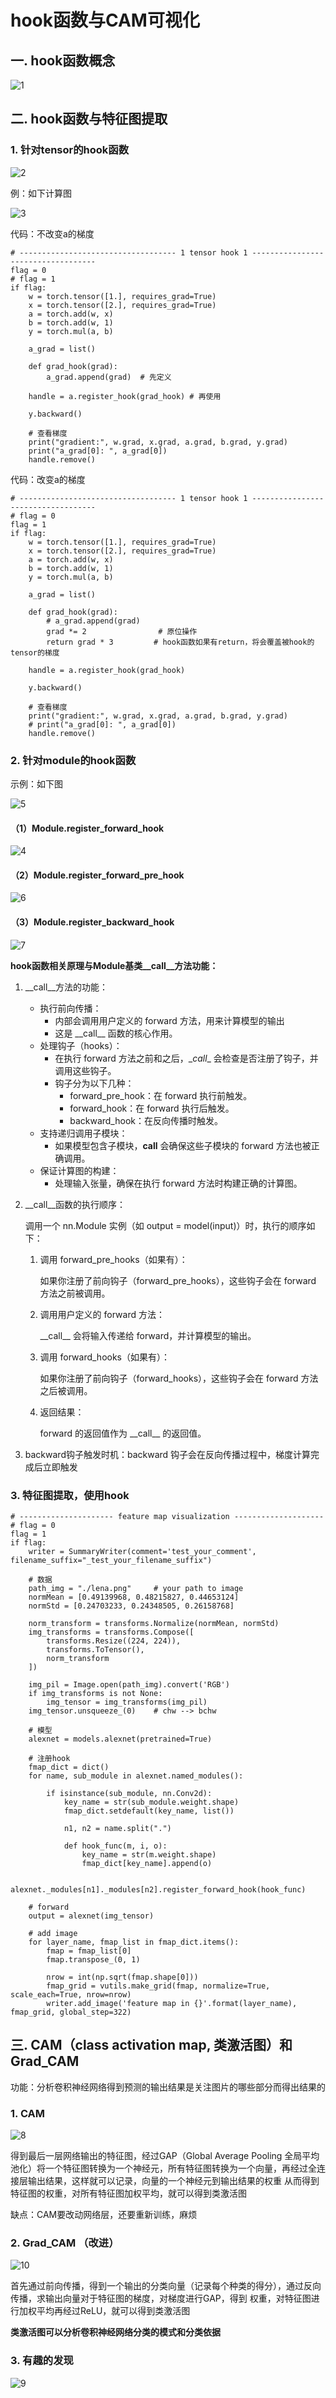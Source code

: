 # hook函数与CAM可视化
## 一. hook函数概念
![1](docs/知识库/计算机和硬件/折叠/ai-self-learning-main/从python开始的ai学习/深度学习%20pytorch/20.%20hook函数与CAM可视化/pcs/1.png "1")
## 二. hook函数与特征图提取
### 1. 针对tensor的hook函数
![2](docs/知识库/计算机和硬件/折叠/ai-self-learning-main/从python开始的ai学习/深度学习%20pytorch/20.%20hook函数与CAM可视化/pcs/2.png "2")

例：如下计算图

![3](docs/知识库/计算机和硬件/折叠/ai-self-learning-main/从python开始的ai学习/深度学习%20pytorch/20.%20hook函数与CAM可视化/pcs/3.png "3")

代码：不改变a的梯度
```
# ----------------------------------- 1 tensor hook 1 -----------------------------------
flag = 0
# flag = 1
if flag:
    w = torch.tensor([1.], requires_grad=True)
    x = torch.tensor([2.], requires_grad=True)
    a = torch.add(w, x)
    b = torch.add(w, 1)
    y = torch.mul(a, b)

    a_grad = list()

    def grad_hook(grad):
        a_grad.append(grad)  # 先定义

    handle = a.register_hook(grad_hook) # 再使用

    y.backward()

    # 查看梯度
    print("gradient:", w.grad, x.grad, a.grad, b.grad, y.grad)
    print("a_grad[0]: ", a_grad[0])
    handle.remove()
```

代码：改变a的梯度
```
# ----------------------------------- 1 tensor hook 1 -----------------------------------
# flag = 0
flag = 1
if flag:
    w = torch.tensor([1.], requires_grad=True)
    x = torch.tensor([2.], requires_grad=True)
    a = torch.add(w, x)
    b = torch.add(w, 1)
    y = torch.mul(a, b)

    a_grad = list()

    def grad_hook(grad):
        # a_grad.append(grad)
        grad *= 2                # 原位操作
        return grad * 3         # hook函数如果有return，将会覆盖被hook的tensor的梯度

    handle = a.register_hook(grad_hook)

    y.backward()

    # 查看梯度
    print("gradient:", w.grad, x.grad, a.grad, b.grad, y.grad)
    # print("a_grad[0]: ", a_grad[0])
    handle.remove()
```
### 2. 针对module的hook函数
示例：如下图

![5](docs/知识库/计算机和硬件/折叠/ai-self-learning-main/从python开始的ai学习/深度学习%20pytorch/20.%20hook函数与CAM可视化/pcs/5.png "5")

#### （1）Module.register_forward_hook
![4](docs/知识库/计算机和硬件/折叠/ai-self-learning-main/从python开始的ai学习/深度学习%20pytorch/20.%20hook函数与CAM可视化/pcs/4.png "4")

#### （2）Module.register_forward_pre_hook
![6](docs/知识库/计算机和硬件/折叠/ai-self-learning-main/从python开始的ai学习/深度学习%20pytorch/20.%20hook函数与CAM可视化/pcs/6.png "6")

#### （3）Module.register_backward_hook
![7](docs/知识库/计算机和硬件/折叠/ai-self-learning-main/从python开始的ai学习/深度学习%20pytorch/20.%20hook函数与CAM可视化/pcs/7.png "7")

**hook函数相关原理与Module基类\_\_call\_\_方法功能：**
1. \_\_call\_\_方法的功能：
    - 执行前向传播：
        - 内部会调用用户定义的 forward 方法，用来计算模型的输出
        - 这是 \_\_call\_\_ 函数的核心作用。
    - 处理钩子（hooks）：
        - 在执行 forward 方法之前和之后，\__call__ 会检查是否注册了钩子，并调用这些钩子。
        - 钩子分为以下几种：
            - forward_pre_hook：在 forward 执行前触发。
            - forward_hook：在 forward 执行后触发。
            - backward_hook：在反向传播时触发。
    - 支持递归调用子模块：
        - 如果模型包含子模块，__call__ 会确保这些子模块的 forward 方法也被正确调用。
    - 保证计算图的构建：
        - 处理输入张量，确保在执行 forward 方法时构建正确的计算图。
2. \__call__函数的执行顺序：

    调用一个 nn.Module 实例（如 output = model(input)）时，执行的顺序如下：
    1. 调用 forward_pre_hooks（如果有）：
        
        如果你注册了前向钩子（forward_pre_hooks），这些钩子会在 forward 方法之前被调用。

    2. 调用用户定义的 forward 方法：

        \_\_call\__ 会将输入传递给 forward，并计算模型的输出。

    3. 调用 forward_hooks（如果有）：

        如果你注册了前向钩子（forward_hooks），这些钩子会在 forward 方法之后被调用。
    
    4. 返回结果：

        forward 的返回值作为 \_\_call\_\_ 的返回值。

3. backward钩子触发时机：backward 钩子会在反向传播过程中，梯度计算完成后立即触发

### 3. 特征图提取，使用hook
```
# --------------------- feature map visualization --------------------
# flag = 0
flag = 1
if flag:
    writer = SummaryWriter(comment='test_your_comment', filename_suffix="_test_your_filename_suffix")

    # 数据
    path_img = "./lena.png"     # your path to image
    normMean = [0.49139968, 0.48215827, 0.44653124]
    normStd = [0.24703233, 0.24348505, 0.26158768]

    norm_transform = transforms.Normalize(normMean, normStd)
    img_transforms = transforms.Compose([
        transforms.Resize((224, 224)),
        transforms.ToTensor(),
        norm_transform
    ])

    img_pil = Image.open(path_img).convert('RGB')
    if img_transforms is not None:
        img_tensor = img_transforms(img_pil)
    img_tensor.unsqueeze_(0)    # chw --> bchw

    # 模型
    alexnet = models.alexnet(pretrained=True)

    # 注册hook
    fmap_dict = dict()
    for name, sub_module in alexnet.named_modules():

        if isinstance(sub_module, nn.Conv2d):
            key_name = str(sub_module.weight.shape)
            fmap_dict.setdefault(key_name, list())

            n1, n2 = name.split(".")

            def hook_func(m, i, o):
                key_name = str(m.weight.shape)
                fmap_dict[key_name].append(o)

            alexnet._modules[n1]._modules[n2].register_forward_hook(hook_func)

    # forward
    output = alexnet(img_tensor)

    # add image
    for layer_name, fmap_list in fmap_dict.items():
        fmap = fmap_list[0]
        fmap.transpose_(0, 1)

        nrow = int(np.sqrt(fmap.shape[0]))
        fmap_grid = vutils.make_grid(fmap, normalize=True, scale_each=True, nrow=nrow)
        writer.add_image('feature map in {}'.format(layer_name), fmap_grid, global_step=322)
```
## 三. CAM（class activation map, 类激活图）和 Grad_CAM
功能：分析卷积神经网络得到预测的输出结果是关注图片的哪些部分而得出结果的

### 1. CAM
![8](docs/知识库/计算机和硬件/折叠/ai-self-learning-main/从python开始的ai学习/深度学习%20pytorch/20.%20hook函数与CAM可视化/pcs/8.png "8")

得到最后一层网络输出的特征图，经过GAP（Global Average Pooling 全局平均池化）将一个特征图转换为一个神经元，所有特征图转换为一个向量，再经过全连接层输出结果，这样就可以记录，向量的一个神经元到输出结果的权重
从而得到特征图的权重，对所有特征图加权平均，就可以得到类激活图

缺点：CAM要改动网络层，还要重新训练，麻烦

### 2. Grad_CAM （改进）
![10](docs/知识库/计算机和硬件/折叠/ai-self-learning-main/从python开始的ai学习/深度学习%20pytorch/20.%20hook函数与CAM可视化/pcs/10.png "10")

首先通过前向传播，得到一个输出的分类向量（记录每个种类的得分），通过反向传播，求输出向量对于特征图的梯度，对梯度进行GAP，得到
权重，对特征图进行加权平均再经过ReLU，就可以得到类激活图

**类激活图可以分析卷积神经网络分类的模式和分类依据**

### 3. 有趣的发现
![9](docs/知识库/计算机和硬件/折叠/ai-self-learning-main/从python开始的ai学习/深度学习%20pytorch/20.%20hook函数与CAM可视化/pcs/9.png "9")